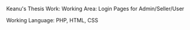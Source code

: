 Keanu's Thesis Work:
Working Area: Login Pages for Admin/Seller/User

Working Language: PHP, HTML, CSS
